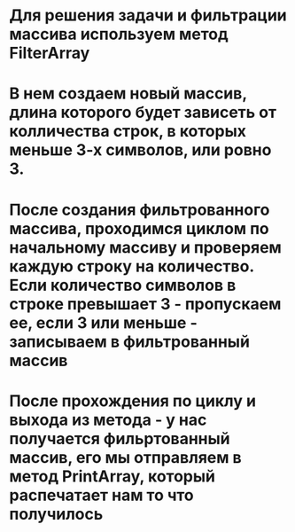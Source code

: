 # Для решения задачи и фильтрации массива используем метод FilterArray
# В нем создаем новый массив, длина которого будет зависеть от колличества строк, в которых меньше 3-х символов, или ровно 3.
# После создания фильтрованного массива, проходимся циклом по начальному массиву и проверяем каждую строку на количество. Если количество символов в строке превышает 3 - пропускаем ее, если 3 или меньше - записываем в фильтрованный массив
# После прохождения по циклу и выхода из метода - у нас получается фильртованный массив, его мы отправляем в метод PrintArray, который распечатает нам то что получилось